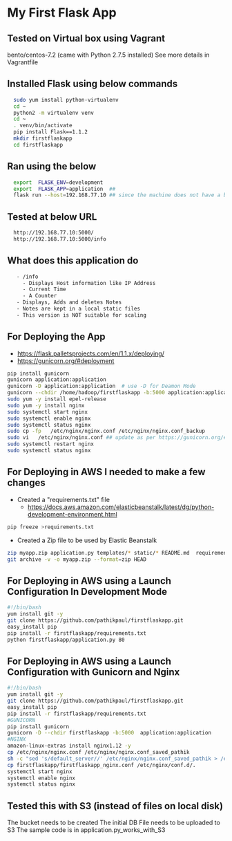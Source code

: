 # My First Flask App 

## Tested on Virtual box using Vagrant
  bento/centos-7.2  (came with Python 2.7.5 installed)
  See more details in Vagrantfile

## Installed Flask using below commands
```bash
  sudo yum install python-virtualenv
  cd ~
  python2 -m virtualenv venv
  cd ~
  . venv/bin/activate
  pip install Flask==1.1.2
  mkdir firstflaskapp
  cd firstflaskapp
```
## Ran using the below
```bash
  export  FLASK_ENV=development
  export  FLASK_APP=application  ##
  flask run --host=192.168.77.10 ## since the machine does not have a browser I had to use below flask command instead of "flask run"
```
## Tested at below URL
```bash
  http://192.168.77.10:5000/
  http://192.168.77.10:5000/info
```
## What does this application do
```bash
   - /info
     - Displays Host information like IP Address
     - Current Time
     - A Counter
   - Displays, Adds and deletes Notes
   - Notes are kept in a local static files
   - This version is NOT suitable for scaling
```
## For Deploying the App 
- https://flask.palletsprojects.com/en/1.1.x/deploying/
- https://gunicorn.org/#deployment
```bash
pip install gunicorn
gunicorn application:application 
gunicorn -D application:application  # use -D for Deamon Mode
gunicorn --chdir /home/hadoop/firstflaskapp -b:5000 application:application   ## if you need to run from a remote location on a different port
sudo yum -y install epel-release
sudo yum -y install nginx
sudo systemctl start nginx
sudo systemctl enable nginx
sudo systemctl status nginx
sudo cp -fp   /etc/nginx/nginx.conf /etc/nginx/nginx.conf_backup
sudo vi   /etc/nginx/nginx.conf ## update as per https://gunicorn.org/#deployment
sudo systemctl restart nginx
sudo systemctl status nginx
```
## For Deploying in AWS I needed to make a few changes
* Created a "requirements.txt" file 
    * https://docs.aws.amazon.com/elasticbeanstalk/latest/dg/python-development-environment.html
```bash
pip freeze >requirements.txt
```
* Created a Zip file to be used by Elastic Beanstalk 
```bash
zip myapp.zip application.py templates/* static/* README.md  requirements.txt notes_db.json
git archive -v -o myapp.zip --format=zip HEAD
```

## For Deploying in AWS using a Launch Configuration In Development Mode
```bash
#!/bin/bash
yum install git -y
git clone https://github.com/pathikpaul/firstflaskapp.git
easy_install pip
pip install -r firstflaskapp/requirements.txt
python firstflaskapp/application.py 80
```
## For Deploying in AWS using a Launch Configuration with Gunicorn and Nginx
```bash
#!/bin/bash
yum install git -y
git clone https://github.com/pathikpaul/firstflaskapp.git
easy_install pip
pip install -r firstflaskapp/requirements.txt
#GUNICORN
pip install gunicorn
gunicorn -D --chdir firstflaskapp -b:5000  application:application
#NGINX
amazon-linux-extras install nginx1.12 -y
cp /etc/nginx/nginx.conf /etc/nginx/nginx.conf_saved_pathik
sh -c "sed 's/default_server//' /etc/nginx/nginx.conf_saved_pathik > /etc/nginx/nginx.conf"
cp firstflaskapp/firstflaskapp_nginx.conf /etc/nginx/conf.d/.
systemctl start nginx
systemctl enable nginx
systemctl status nginx
```
## Tested this with S3 (instead of files on local disk)
The bucket needs to be created
The initial DB File needs to be uploaded to S3
The sample code is in application.py_works_with_S3

